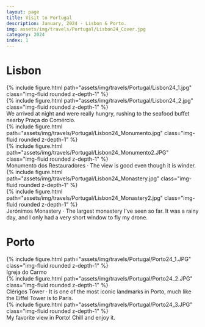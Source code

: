 ```yaml
---
layout: page
title: Visit to Portugal
description: January, 2024 · Lisbon & Porto.
img: assets/img/travels/Portugal/Lisbon24_Cover.jpg
category: 2024
index: 1
---
```


# Lisbon

<div class="row justify-content-sm-center">
    <div class="col-sm-8 mt-3 mt-md-0">
        {% include figure.html path="assets/img/travels/Portugal/Lisbon24_1.jpg" class="img-fluid rounded z-depth-1" %}
    </div>
    <div class="col-sm-4 mt-3 mt-md-0">
        {% include figure.html path="assets/img/travels/Portugal/Lisbon24_2.jpg" class="img-fluid rounded z-depth-1" %}
    </div>
</div>
<div class="caption">
    We arrived at night and were really hungry, rushing to the seafood buffet nearby Praça do Comércio.
</div>

<div class="row justify-content-sm-center">
    <div class="col-sm mt-3 mt-md-0">
        {% include figure.html path="assets/img/travels/Portugal/Lisbon24_Monumento.jpg" class="img-fluid rounded z-depth-1" %}
    </div>
    <div class="col-sm mt-3 mt-md-0">
        {% include figure.html path="assets/img/travels/Portugal/Lisbon24_Monumento2.JPG" class="img-fluid rounded z-depth-1" %}
    </div>
</div>
<div class="caption">
    Monumento dos Restauradores · The view is good even though it is winder.
</div>

<div class="row justify-content-sm-center">
    <div class="col-sm mt-3 mt-md-0">
        {% include figure.html path="assets/img/travels/Portugal/Lisbon24_Monastery.jpg" class="img-fluid rounded z-depth-1" %}
    </div>
    <div class="col-sm mt-3 mt-md-0">
        {% include figure.html path="assets/img/travels/Portugal/Lisbon24_Monastery2.jpg" class="img-fluid rounded z-depth-1" %}
    </div>
</div>
<div class="caption">
    Jerónimos Monastery · The largest monastery I've seen so far. It was a rainy day, and I only had a very short window to fly my drone.  
</div>

# Porto

<div class="row">
    <div class="col-sm mt-3 mt-md-0">
        {% include figure.html path="assets/img/travels/Portugal/Porto24_1.JPG" class="img-fluid rounded z-depth-1" %}
    </div>
</div>
<div class="caption">
    Igreja do Carmo
</div>

<div class="row">
    <div class="col-sm mt-3 mt-md-0">
        {% include figure.html path="assets/img/travels/Portugal/Porto24_2.JPG" class="img-fluid rounded z-depth-1" %}
    </div>
</div>
<div class="caption">
    Clérigos Tower · It is one of the most iconic landmarks in Porto, much like the Eiffel Tower is to Paris.
</div>

<div class="row">
    <div class="col-sm mt-3 mt-md-0">
        {% include figure.html path="assets/img/travels/Portugal/Porto24_3.JPG" class="img-fluid rounded z-depth-1" %}
    </div>
</div>
<div class="caption">
    My favorite view in Porto! Chill and enjoy it.
</div>